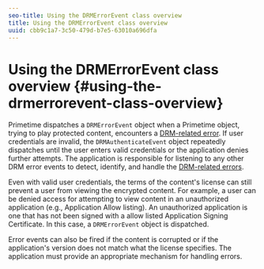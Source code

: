 ```yaml
---
seo-title: Using the DRMErrorEvent class overview
title: Using the DRMErrorEvent class overview
uuid: cbb9c1a7-3c50-479d-b7e5-63010a696dfa
---
```


# Using the DRMErrorEvent class overview {#using-the-drmerrorevent-class-overview}

Primetime dispatches a `DRMErrorEvent` object when a Primetime object, trying to play protected content, encounters a [DRM-related error](https://help.adobe.com/en_US/primetime/drm/index.html#reference-DRM_Client_Error_Messages). If user credentials are invalid, the `DRMAuthenticateEvent` object repeatedly dispatches until the user enters valid credentials or the application denies further attempts. The application is responsible for listening to any other DRM error events to detect, identify, and handle the [DRM-related errors](https://help.adobe.com/en_US/primetime/drm/index.html#reference-DRM_Client_Error_Messages).

Even with valid user credentials, the terms of the content's license can still prevent a user from viewing the encrypted content. For example, a user can be denied access for attempting to view content in an unauthorized application (e.g., Application Allow listing). An unauthorized application is one that has not been signed with a allow listed Application Signing Certificate. In this case, a `DRMErrorEvent` object is dispatched.

Error events can also be fired if the content is corrupted or if the application's version does not match what the license specifies. The application must provide an appropriate mechanism for handling errors. 
